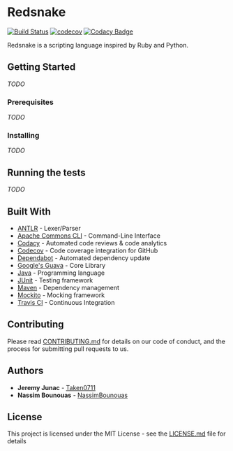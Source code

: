 # Redsnake

[![Build Status](https://travis-ci.org/Taken0711/redsnake.svg?branch=devel)](https://travis-ci.org/Taken0711/redsnake)
[![codecov](https://codecov.io/gh/Taken0711/redsnake/branch/devel/graph/badge.svg)](https://codecov.io/gh/Taken0711/redsnake)
[![Codacy Badge](https://api.codacy.com/project/badge/Grade/19f9988847114003840485c886649167)](https://www.codacy.com/app/bombers_06/redsnake?utm_source=github.com&amp;utm_medium=referral&amp;utm_content=Taken0711/redsnake&amp;utm_campaign=Badge_Grade)

Redsnake is a scripting language inspired by Ruby and Python.

## Getting Started

*TODO*

### Prerequisites

*TODO*

### Installing

*TODO*

## Running the tests

*TODO*

## Built With

 * [ANTLR](https://www.antlr.org/) - Lexer/Parser
 * [Apache Commons CLI](https://commons.apache.org/proper/commons-cli/) - Command-Line Interface
 * [Codacy](https://www.codacy.com/) - Automated code reviews & code analytics
 * [Codecov](https://codecov.io/) - Code coverage integration for GitHub
 * [Dependabot](https://dependabot.com/) - Automated dependency update
 * [Google's Guava](https://github.com/google/guava/wiki) - Core Library
 * [Java](https://www.java.com/) - Programming language
 * [JUnit](https://junit.org/) - Testing framework
 * [Maven](https://maven.apache.org/) - Dependency management
 * [Mockito](http://site.mockito.org/) - Mocking framework
 * [Travis CI](https://travis-ci.org/) - Continuous Integration

## Contributing

Please read [CONTRIBUTING.md](CONTRIBUTING.md) for details on our code of conduct, and the process for submitting pull requests to us.

## Authors

 * **Jeremy Junac** - [Taken0711](https://github.com/Taken0711)
 * **Nassim Bounouas** - [NassimBounouas](https://github.com/NassimBounouas)

## License

This project is licensed under the MIT License - see the [LICENSE.md](LICENSE.md) file for details
